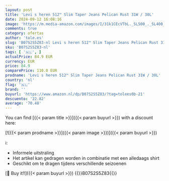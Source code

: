 ```yaml
---
layout: post
title: 'Levi s heren 512™ Slim Taper Jeans Pelican Rust 31W / 30L'
date: 2024-09-12 16:08:16
image: 'https://m.media-amazon.com/images/I/31k1CEcVTbL._SL500_._SL400_.jpg'
comments: true
category: ofertas
author: 'tole.es'
slug: 'B07S2S5Z83-nl Levi s heren 512™ Slim Taper Jeans Pelican Rust 31W / 30L'
sku: 'B07S2S5Z83-nl'
tags: [ '🇳🇱', ]
actualPrice: 84.9 EUR
currency: EUR
price: 84.9
comparePrice: 110.0 EUR
prodname: 'Levi s heren 512™ Slim Taper Jeans Pelican Rust 31W / 30L'
country: 'nl'
flag: '🇳🇱'
brand: ''
buyurl: 'https://www.amazon.nl/dp/B07S2S5Z83/?tag=tolees0b-21'
descuento: '22.82'
average: '70.48'
---
```


You can find [{{< param title >}}]({{< param buyurl >}}) with a discount here:

[![{{< param prodname >}}]({{< param image >}})]({{< param buyurl >}})

ℹ️:

- Informele uitstraling
- Het artikel kan gedragen worden in combinatie met een alledaags shirt
- Geschikt om te dragen tijdens verschillende seizoenen

[🛒 Buy it!!]({{< param buyurl >}})
{{<world>}}B07S2S5Z83{{</world>}}
